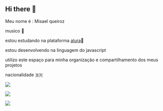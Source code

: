 ## Hi there 👋
Meu nome é : Misael queiroz













musico 🎷














estou estudando na plataforma [alura](www.alura.com.br)📘








estou desenvolvendo na linguagem do javascript










utilizo este espaço para minha organização e compartilhamento dos meus projetos







nacionalidade 🇧🇷







![](https://www.icegif.com/wp-content/uploads/2023/01/icegif-1817.gif)





![](https://www.icegif.com/wp-content/uploads/2022/05/icegif-786.gif)









![](https://c.tenor.com/-8-KGI1eU8MAAAAd/tenor.gif)
